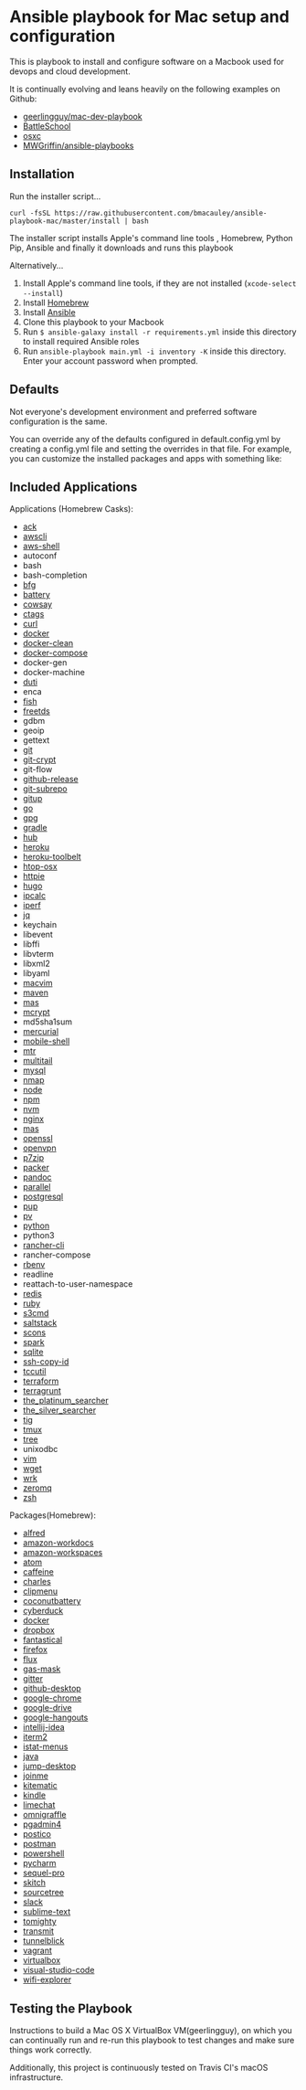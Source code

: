 # Ansible playbook for Mac setup and configuration

This is playbook to install and configure software on a Macbook used for devops and cloud development.

It is continually evolving and leans heavily on the following examples on Github:

* [geerlingguy/mac-dev-playbook](https://github.com/geerlingguy/mac-dev-playbook)
* [BattleSchool](http://spencer.gibb.us/blog/2014/02/03/introducing-battleschool)
* [osxc](https://github.com/osxc)
* [MWGriffin/ansible-playbooks](https://github.com/MWGriffin/ansible-playbooks)

## Installation

Run the installer script...

```shell
curl -fsSL https://raw.githubusercontent.com/bmacauley/ansible-playbook-mac/master/install | bash
```

The installer script installs Apple's command line tools , Homebrew, Python Pip, Ansible and finally it downloads and runs this playbook


Alternatively...

1. Install Apple's command line tools, if they are not installed (`xcode-select --install`)
2. Install [Homebrew](http://brew.sh/)
3. Install [Ansible](http://docs.ansible.com/ansible/intro_installation.html)
4. Clone this playbook to your Macbook
5. Run `$ ansible-galaxy install -r requirements.yml` inside this directory to install required Ansible roles
6. Run `ansible-playbook main.yml -i inventory -K` inside this directory. Enter your account password when prompted.


## Defaults

Not everyone's development environment and preferred software configuration is the same.

You can override any of the defaults configured in default.config.yml by creating a config.yml file and setting the overrides in that file. For example, you can customize the installed packages and apps with something like:




## Included Applications

Applications (Homebrew Casks):

  - [ack](http://beyondgrep.com/)
  - [awscli](https://aws.amazon.com/cli/)
  - [aws-shell](https://aws.amazon.com/blogs/developer/super-charge-your-aws-command-line-experience-with-aws-shell/) 
  - autoconf
  - bash
  - bash-completion
  - [bfg](https://github.com/rtyley/bfg-repo-cleaner)
  - [battery](https://github.com/Goles/Battery)
  - [cowsay](https://en.wikipedia.org/wiki/Cowsay)
  - [ctags](http://ctags.sourceforge.net/)
  - [curl](https://curl.haxx.se/)
  - [docker](https://www.docker.com/)
  - [docker-clean](https://github.com/ZZROTDesign/docker-clean)
  - [docker-compose](https://docs.docker.com/compose/)
  - docker-gen
  - docker-machine
  - [duti](https://github.com/moretension/duti)
  - enca
  - [fish](https://fishshell.com/)
  - [freetds](http://www.freetds.org/)
  - gdbm
  - geoip
  - gettext
  - [git](https://git-scm.com/)
  - [git-crypt](https://github.com/AGWA/git-crypt)
  - git-flow
  - [github-release](https://github.com/aktau/github-release)
  - [git-subrepo](https://github.com/ingydotnet/git-subrepo)
  - [gitup](http://gitup.co/)
  - [go](https://golang.org/)
  - [gpg](https://www.gnupg.org/)
  - [gradle](https://gradle.org/)
  - [hub](https://hub.github.com/)
  - [heroku](https://www.heroku.com/)
  - [heroku-toolbelt](https://devcenter.heroku.com/articles/heroku-cli)
  - [htop-osx](https://hisham.hm/htop/)
  - [httpie](https://httpie.org/)
  - [hugo](https://gohugo.io/)
  - [ipcalc](http://jodies.de/ipcalc)
  - [iperf](https://iperf.fr/)
  - [jq](https://stedolan.github.io/jq/)
  - keychain
  - libevent
  - libffi
  - libvterm
  - libxml2
  - libyaml
  - [macvim](http://macvim-dev.github.io/macvim/)
  - [maven](https://maven.apache.org/)
  - [mas](https://github.com/mas-cli/mas)
  - [mcrypt](http://mcrypt.sourceforge.net/)
  - md5sha1sum
  - [mercurial](https://www.mercurial-scm.org/)
  - [mobile-shell](https://mosh.org/)
  - [mtr](https://en.wikipedia.org/wiki/MTR_(software))
  - [multitail](https://www.vanheusden.com/multitail/)
  - [mysql](https://www.mysql.com/)
  - [nmap](https://nmap.org/)
  - [node](https://nodejs.org/en/)
  - [npm](https://www.npmjs.com/)
  - [nvm](https://github.com/creationix/nvm)
  - [nginx](https://www.nginx.com/)
  - [mas](https://github.com/mas-cli/mas)
  - [openssl](https://www.openssl.org/)
  - [openvpn](https://openvpn.net/)
  - [p7zip](http://p7zip.sourceforge.net/)
  - [packer](https://www.packer.io/)
  - [pandoc](http://pandoc.org/)
  - [parallel](https://www.gnu.org/software/parallel/)
  - [postgresql](https://www.postgresql.org/)
  - [pup](https://github.com/grahamlyons/pup)
  - [pv](https://linux.die.net/man/1/pv)
  - [python](https://www.python.org/)
  - python3
  - [rancher-cli](http://rancher.com/)
  - rancher-compose
  - [rbenv](https://github.com/rbenv/rbenv)
  - readline
  - reattach-to-user-namespace
  - [redis](https://redis.io/)
  - [ruby](https://www.ruby-lang.org/en/)
  - [s3cmd](http://s3tools.org/s3cmd)
  - [saltstack](https://saltstack.com/)
  - [scons](http://scons.org/)
  - [spark](https://zachholman.com/spark/)
  - [sqlite](https://sqlite.org/)
  - [ssh-copy-id](https://linux.die.net/man/1/ssh-copy-id)
  - [tccutil](https://github.com/jacobsalmela/tccutil)
  - [terraform](https://www.terraform.io/)
  - [terragrunt](https://github.com/gruntwork-io/terragrunt)
  - [the_platinum_searcher](https://github.com/monochromegane/the_platinum_searcher)
  - [the_silver_searcher](https://github.com/ggreer/the_silver_searcher)
  - [tig](https://github.com/jonas/tig)
  - [tmux](https://tmux.github.io/)
  - [tree](https://www.cyberciti.biz/faq/linux-show-directory-structure-command-line/)
  - unixodbc
  - [vim](http://www.vim.org/)
  - [wget](https://www.gnu.org/software/wget/)
  - [wrk](https://github.com/wg/wrk)
  - [zeromq](http://zeromq.org/)
  - [zsh](https://en.wikipedia.org/wiki/Z_shell)


Packages(Homebrew):

  - [alfred](https://www.alfredapp.com/)
  - [amazon-workdocs](https://aws.amazon.com/workdocs/)
  - [amazon-workspaces](https://aws.amazon.com/workspaces/)
  - [atom](https://atom.io/)
  - [caffeine](http://lightheadsw.com/caffeine/)
  - [charles](https://www.charlesproxy.com/)
  - [clipmenu](http://www.clipmenu.com/)
  - [coconutbattery](http://www.coconut-flavour.com/coconutbattery/)
  - [cyberduck](https://cyberduck.io/?l=en)
  - [docker](https://www.docker.com/products/docker)
  - [dropbox](https://www.dropbox.com/)
  - [fantastical](https://flexibits.com/fantastical)
  - [firefox](https://www.mozilla.org/en-GB/firefox/)
  - [flux](https://justgetflux.com/)
  - [gas-mask](https://github.com/2ndalpha/gasmask)
  - [gitter](https://gitter.im/)
  - [github-desktop](https://desktop.github.com/)
  - [google-chrome](https://www.google.co.uk/chrome/)
  - [google-drive](https://www.google.com/drive/)
  - [google-hangouts](https://hangouts.google.com/)
  - [intellij-idea](https://www.jetbrains.com/idea/)
  - [iterm2](https://www.iterm2.com/)
  - [istat-menus](https://bjango.com/mac/istatmenus/)
  - [java](https://www.java.com/en/)
  - [jump-desktop](https://jumpdesktop.com/)
  - [joinme](https://www.join.me/)
  - [kitematic](https://kitematic.com/)
  - [kindle](https://www.amazon.com/Kindle-eBooks/)
  - [limechat](http://limechat.net/mac/)
  - [omnigraffle](https://www.omnigroup.com/omnigraffle)
  - [pgadmin4](https://www.pgadmin.org/)
  - [postico](https://eggerapps.at/postico/)
  - [postman](https://www.getpostman.com/)
  - [powershell](https://msdn.microsoft.com/en-us/powershell/)
  - [pycharm](https://www.jetbrains.com/pycharm/)
  - [sequel-pro](https://www.sequelpro.com/)
  - [skitch](https://evernote.com/skitch/)
  - [sourcetree](https://www.sourcetreeapp.com/)
  - [slack](https://slack.com/)
  - [sublime-text](https://www.sublimetext.com/)
  - [tomighty](http://tomighty.org/)
  - [transmit](https://panic.com/transmit/)
  - [tunnelblick](https://tunnelblick.net/)
  - [vagrant](https://www.vagrantup.com/)
  - [virtualbox](https://www.virtualbox.org/)
  - [visual-studio-code](https://code.visualstudio.com/)
  - [wifi-explorer](https://www.adriangranados.com/apps/wifi-explorer)

## Testing the Playbook
Instructions to build a Mac OS X VirtualBox VM(geerlingguy), on which you can continually run and re-run this playbook to test changes and make sure things work correctly.

Additionally, this project is continuously tested on Travis CI's macOS infrastructure.


